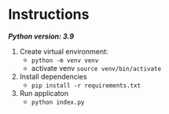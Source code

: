 # Instructions

**_Python version: 3.9_**

1. Create virtual environment:
   - `python -m venv venv`
   - activate venv `source venv/bin/activate`
2. Install dependencies
   - `pip install -r requirements.txt`
3. Run applicaton
   - `python index.py`
